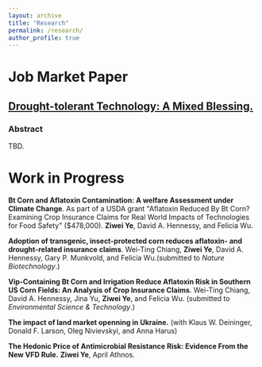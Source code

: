 ```yaml
---
layout: archive
title: "Research"
permalink: /research/
author_profile: true
---
```


 
# Job Market Paper
## [Drought-tolerant Technology: A Mixed Blessing.](/files/warnes_pablo_jmp.pdf)
### Abstract
TBD.

# Work in Progress
**Bt Corn and Aflatoxin Contamination: A welfare Assessment under Climate Change**. As part of a USDA grant "Aflatoxin Reduced By Bt Corn? Examining Crop Insurance Claims for Real World Impacts of Technologies for Food Safety" ($478,000). **Ziwei Ye**, David A. Hennessy, and Felicia Wu.    

**Adoption of transgenic, insect-protected corn reduces aflatoxin- and drought-related insurance claims**. Wei-Ting Chiang, **Ziwei Ye**, David A. Hennessy, Gary P. Munkvold, and Felicia Wu.(submitted to *Nature Biotechnology*.)    

**Vip-Containing Bt Corn and Irrigation Reduce Aflatoxin Risk in Southern US Corn Fields: An Analysis of Crop Insurance Claims**. Wei-Ting Chiang, David A. Hennessy, Jina Yu, **Ziwei Ye**, and Felicia Wu. (submitted to *Environmental Science & Technology*.)   

**The impact of land market openning in Ukraine.** (with Klaus W. Deininger, Donald F. Larson, Oleg Nivievskyi, and Anna Harus)  

**The Hedonic Price of Antimicrobial Resistance Risk: Evidence From the New VFD Rule.** **Ziwei Ye**, April Athnos.

